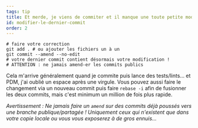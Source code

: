 ```yaml
---
tags: tip
title: Et merde, je viens de commiter et il manque une toute petite modification&nbsp;!
id: modifier-le-dernier-commit
order: 2
---
```


```git
# faire votre correction
git add . # ou ajouter les fichiers un à un
git commit --amend --no-edit
# votre dernier commit contient désormais votre modification !
# ATTENTION : ne jamais amend-er les commits publics
```

Cela m'arrive généralement quand je commite puis lance des tests/lints... et PDM, j'ai oublié un espace après une virgule. Vous pouvez aussi faire le changement via un nouveau commit puis faire `rebase -i` afin de fusionner les deux commits, mais c'est minimum un million de fois plus rapide.

*Avertissement&nbsp;: Ne jamais faire un `amend` sur des commits déjà poussés vers une branche publique/partagée&nbsp;! Uniquement ceux qui n'existent que dans votre copie locale ou vous vous exposerez à de gros ennuis...*

